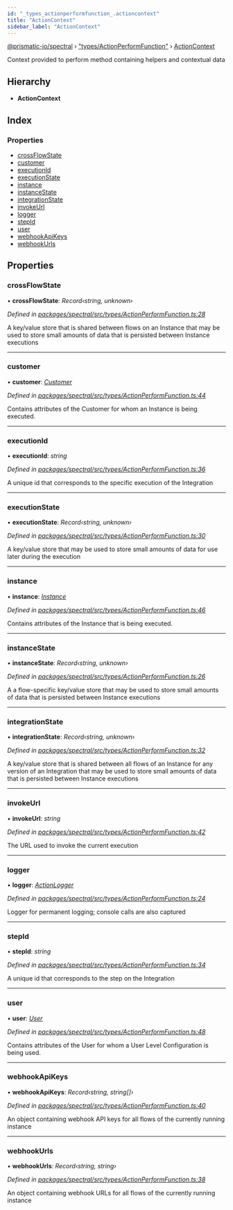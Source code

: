 ```yaml
---
id: "_types_actionperformfunction_.actioncontext"
title: "ActionContext"
sidebar_label: "ActionContext"
---
```


[@prismatic-io/spectral](../index.md) › ["types/ActionPerformFunction"](../modules/_types_actionperformfunction_.md) › [ActionContext](_types_actionperformfunction_.actioncontext.md)

Context provided to perform method containing helpers and contextual data

## Hierarchy

* **ActionContext**

## Index

### Properties

* [crossFlowState](_types_actionperformfunction_.actioncontext.md#crossflowstate)
* [customer](_types_actionperformfunction_.actioncontext.md#customer)
* [executionId](_types_actionperformfunction_.actioncontext.md#executionid)
* [executionState](_types_actionperformfunction_.actioncontext.md#executionstate)
* [instance](_types_actionperformfunction_.actioncontext.md#instance)
* [instanceState](_types_actionperformfunction_.actioncontext.md#instancestate)
* [integrationState](_types_actionperformfunction_.actioncontext.md#integrationstate)
* [invokeUrl](_types_actionperformfunction_.actioncontext.md#invokeurl)
* [logger](_types_actionperformfunction_.actioncontext.md#logger)
* [stepId](_types_actionperformfunction_.actioncontext.md#stepid)
* [user](_types_actionperformfunction_.actioncontext.md#user)
* [webhookApiKeys](_types_actionperformfunction_.actioncontext.md#webhookapikeys)
* [webhookUrls](_types_actionperformfunction_.actioncontext.md#webhookurls)

## Properties

###  crossFlowState

• **crossFlowState**: *Record‹string, unknown›*

*Defined in [packages/spectral/src/types/ActionPerformFunction.ts:28](https://github.com/prismatic-io/spectral/blob/v7.6.2/packages/spectral/src/types/ActionPerformFunction.ts#L28)*

A key/value store that is shared between flows on an Instance that may be used to store small amounts of data that is persisted between Instance executions

___

###  customer

• **customer**: *[Customer](_types_customer_.customer.md)*

*Defined in [packages/spectral/src/types/ActionPerformFunction.ts:44](https://github.com/prismatic-io/spectral/blob/v7.6.2/packages/spectral/src/types/ActionPerformFunction.ts#L44)*

Contains attributes of the Customer for whom an Instance is being executed.

___

###  executionId

• **executionId**: *string*

*Defined in [packages/spectral/src/types/ActionPerformFunction.ts:36](https://github.com/prismatic-io/spectral/blob/v7.6.2/packages/spectral/src/types/ActionPerformFunction.ts#L36)*

A unique id that corresponds to the specific execution of the Integration

___

###  executionState

• **executionState**: *Record‹string, unknown›*

*Defined in [packages/spectral/src/types/ActionPerformFunction.ts:30](https://github.com/prismatic-io/spectral/blob/v7.6.2/packages/spectral/src/types/ActionPerformFunction.ts#L30)*

A key/value store that may be used to store small amounts of data for use later during the execution

___

###  instance

• **instance**: *[Instance](_types_instance_.instance.md)*

*Defined in [packages/spectral/src/types/ActionPerformFunction.ts:46](https://github.com/prismatic-io/spectral/blob/v7.6.2/packages/spectral/src/types/ActionPerformFunction.ts#L46)*

Contains attributes of the Instance that is being executed.

___

###  instanceState

• **instanceState**: *Record‹string, unknown›*

*Defined in [packages/spectral/src/types/ActionPerformFunction.ts:26](https://github.com/prismatic-io/spectral/blob/v7.6.2/packages/spectral/src/types/ActionPerformFunction.ts#L26)*

A a flow-specific key/value store that may be used to store small amounts of data that is persisted between Instance executions

___

###  integrationState

• **integrationState**: *Record‹string, unknown›*

*Defined in [packages/spectral/src/types/ActionPerformFunction.ts:32](https://github.com/prismatic-io/spectral/blob/v7.6.2/packages/spectral/src/types/ActionPerformFunction.ts#L32)*

A key/value store that is shared between all flows of an Instance for any version of an Integration that may be used to store small amounts of data that is persisted between Instance executions

___

###  invokeUrl

• **invokeUrl**: *string*

*Defined in [packages/spectral/src/types/ActionPerformFunction.ts:42](https://github.com/prismatic-io/spectral/blob/v7.6.2/packages/spectral/src/types/ActionPerformFunction.ts#L42)*

The URL used to invoke the current execution

___

###  logger

• **logger**: *[ActionLogger](_types_actionlogger_.actionlogger.md)*

*Defined in [packages/spectral/src/types/ActionPerformFunction.ts:24](https://github.com/prismatic-io/spectral/blob/v7.6.2/packages/spectral/src/types/ActionPerformFunction.ts#L24)*

Logger for permanent logging; console calls are also captured

___

###  stepId

• **stepId**: *string*

*Defined in [packages/spectral/src/types/ActionPerformFunction.ts:34](https://github.com/prismatic-io/spectral/blob/v7.6.2/packages/spectral/src/types/ActionPerformFunction.ts#L34)*

A unique id that corresponds to the step on the Integration

___

###  user

• **user**: *[User](_types_user_.user.md)*

*Defined in [packages/spectral/src/types/ActionPerformFunction.ts:48](https://github.com/prismatic-io/spectral/blob/v7.6.2/packages/spectral/src/types/ActionPerformFunction.ts#L48)*

Contains attributes of the User for whom a User Level Configuration is being used.

___

###  webhookApiKeys

• **webhookApiKeys**: *Record‹string, string[]›*

*Defined in [packages/spectral/src/types/ActionPerformFunction.ts:40](https://github.com/prismatic-io/spectral/blob/v7.6.2/packages/spectral/src/types/ActionPerformFunction.ts#L40)*

An object containing webhook API keys for all flows of the currently running instance

___

###  webhookUrls

• **webhookUrls**: *Record‹string, string›*

*Defined in [packages/spectral/src/types/ActionPerformFunction.ts:38](https://github.com/prismatic-io/spectral/blob/v7.6.2/packages/spectral/src/types/ActionPerformFunction.ts#L38)*

An object containing webhook URLs for all flows of the currently running instance

